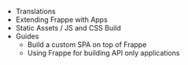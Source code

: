 - Translations
- Extending Frappe with Apps
- Static Assets / JS and CSS Build
- Guides
	- Build a custom SPA on top of Frappe
	- Using Frappe for building API only applications